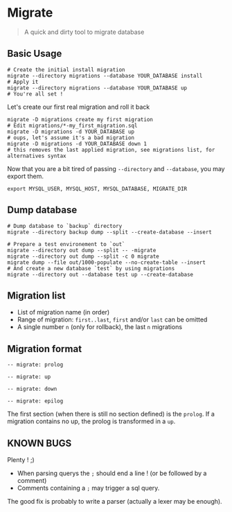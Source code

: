  Migrate
========

> A quick and dirty tool to migrate database


## Basic Usage

```
# Create the initial install migration
migrate --directory migrations --database YOUR_DATABASE install
# Apply it
migrate --directory migrations --database YOUR_DATABASE up
# You're all set !
```

Let's create our first real migration and roll it back

```
migrate -D migrations create my first migration
# Edit migrations/*-my_first_migration.sql
migrate -D migrations -d YOUR_DATABASE up
# oups, let's assume it's a bad migration
migrate -D migrations -d YOUR_DATABASE down 1
# this removes the last applied migration, see migrations list, for alternatives syntax
```

Now that you are a bit tired of passing `--directory` and `--database`, you may
export them.

```
export MYSQL_USER, MYSQL_HOST, MYSQL_DATABASE, MIGRATE_DIR
```

## Dump database

```
# Dump database to `backup` directory
migrate --directory backup dump --split --create-database --insert

# Prepare a test environement to `out`
migrate --directory out dump --split -- -migrate
migrate --directory out dump --split -c 0 migrate
migrate dump --file out/1000-populate --no-create-table --insert
# And create a new database `test` by using migrations
migrate --directory out --database test up --create-database
```

## Migration list

- List of migration name (in order)
- Range of migration: `first..last`, `first` and/or `last` can be omitted
- A single number `n` (only for rollback), the last `n` migrations


## Migration format

```
-- migrate: prolog

-- migrate: up

-- migrate: down

-- migrate: epilog
```

The first section (when there is still no section defined) is the `prolog`.
If a migration contains no up, the prolog is transformed in a `up`.

## KNOWN BUGS

Plenty ! ;)

-  When parsing querys the `;` should end a line ! (or be followed
    by a comment)
- Comments containing a `;` may trigger a sql query.

The good fix is probably to write a parser (actually a lexer may be enough).
